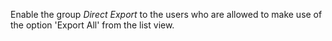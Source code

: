 Enable the group *Direct Export* to the users who are allowed to make
use of the option 'Export All' from the list view.
